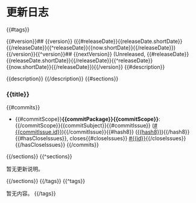 # 更新日志
{{#tags}}

{{#version}}## {{version}} ({{#releaseDate}}{{releaseDate.shortDate}}{{/releaseDate}}{{^releaseDate}}{{now.shortDate}}{{/releaseDate}}){{/version}}{{^version}}## {{nextVersion}} (Unreleased, {{#releaseDate}}{{releaseDate.shortDate}}{{/releaseDate}}{{^releaseDate}}{{now.shortDate}}{{/releaseDate}}){{/version}}
{{#description}}

{{description}}
{{/description}}
{{#sections}}

### {{title}}

{{#commits}}
* {{#commitScope}}**{{commitPackage}}{{commitScope}}**: {{/commitScope}}{{commitSubject}}{{#commitIssue}} ([#{{commitIssue.id}}]({{commitIssue.url}})){{/commitIssue}}{{#hash8}} ([{{hash8}}]({{commitUrl}})){{/hash8}}{{#hasCloseIssues}}, closes{{#closeIssues}} [#{{id}}]({{url}}){{/closeIssues}}{{/hasCloseIssues}}
{{/commits}}

{{/sections}}
{{^sections}}

暂无更新说明。

{{/sections}}
{{/tags}}
{{^tags}}

暂无内容。
{{/tags}}
